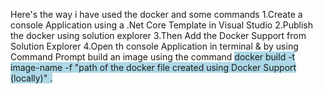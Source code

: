 Here's the way i have used the docker and some commands
1.Create a console Application using a .Net Core Template in Visual Studio
2.Publish the docker using solution explorer
3.Then Add the Docker Support from Solution Explorer
4.Open th console Application in terminal & by using Command Prompt build an image using the command
<span style="background-color: lightblue">docker build -t image-name -f "path of the docker file created using Docker Support (locally)" .</span>
